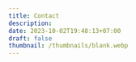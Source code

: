 ```yaml
---
title: Contact
description:
date: 2023-10-02T19:48:13+07:00
draft: false
thumbnail: /thumbnails/blank.webp
---
```


